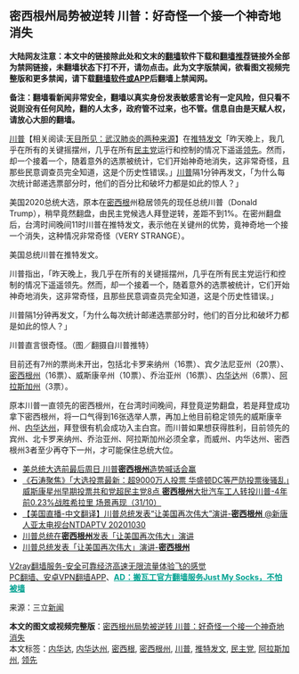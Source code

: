  <h2>密西根州局势被逆转 川普：好奇怪一个接一个神奇地消失</h2> <p class="notice"><b>大陆网友注意：本文中的链接除此处和文末的<a href="https://github.com/bannedbook/fanqiang" >翻墙</a>软件下载和<a href="https://github.com/killgcd/justmysocks/blob/master/README.md">翻墙推荐</a>链接外全部为禁网链接，未翻墙状态下打不开，请勿点击。此为文字版禁闻，欲看图文视频完整版和更多禁闻，请下载<a href="https://github.com/bannedbook/fanqiang">翻墙软件或APP</a>后翻墙上禁闻网。</p><p>备注：翻墙看新闻非常安全，翻墙以真实身份发表敏感言论有一定风险，但只看不说则没有任何风险，翻的人太多，政府管不过来，也不管。信息自由是天赋人权，请放心大胆的翻墙。</b></p>  <div class="entry"> <p id="summary"><span class='wp_keywordlink'><a href="https://www.bannedbook.org/bnews/comments/20200816/1381118.html" title="天目所见：川普将再赢总统大选 共和党掌参众两院" target="_blank">川普</a></span>【相关阅读:<a href='https://www.bannedbook.org/bnews/comments/20200816/1381123.html' target='_blank'>天目所见：武汉肺炎的两种来源</a>】在<a href="https://www.bannedbook.org/bnews/tag/%E6%8E%A8%E7%89%B9%E5%8F%91%E6%96%87/" class="st_tag internal_tag" rel="tag" title="标签 推特发文 下的日志">推特发文</a>「昨天晚上，我几乎在所有的关键摇摆州，几乎在所有<a href="https://www.bannedbook.org/bnews/tag/%e6%b0%91%e4%b8%bb%e5%85%9a/" class="st_tag internal_tag" rel="tag" title="标签 民主党 下的日志">民主党</a>运行和控制的情况下遥遥<a href="https://www.bannedbook.org/bnews/tag/%E9%A2%86%E5%85%88/" class="st_tag internal_tag" rel="tag" title="标签 领先 下的日志">领先</a>。然而，却一个接着一个，随着意外的选票被统计，它们开始神奇地消失，这非常奇怪，且那些民意调查员完全知道，这是个历史性错误。」<a href="https://www.bannedbook.org/bnews/tag/%e5%b7%9d%e6%99%ae/" class="st_tag internal_tag" rel="tag" title="标签 川普 下的日志">川普</a>隔1分钟再发文，「为什么每次统计邮递选票部分时，他们的百分比和破坏力都是如此的惊人？」</p> <p>美国2020总统大选，原本在<a href="https://www.bannedbook.org/bnews/tag/%E5%AF%86%E8%A5%BF%E6%A0%B9/" class="st_tag internal_tag" rel="tag" title="标签 密西根 下的日志">密西根</a>州稳居领先的现任总统川普（Donald Trump），稍早竟然翻盘，由民主党候选人拜登逆转，差距不到1%。在密州翻盘后，台湾时间晚间11时川普在推特发文，表示他在关键州的优势，竟神奇地一个接一个消失，这种情况非常奇怪（VERY STRANGE）。</p> <p></p>  <p>美国总统川普在推特发文。</p> <p>川普指出，「昨天晚上，我几乎在所有的关键摇摆州，几乎在所有民主党运行和控制的情况下遥遥领先。然而，却一个接着一个，随着意外的选票被统计，它们开始神奇地消失，这非常奇怪，且那些民意调查员完全知道，这是个历史性错误。」</p> <p>川普隔1分钟再发文，「为什么每次统计邮递选票部分时，他们的百分比和破坏力都是如此的惊人？」</p>  <p></p> <p>川普直言很奇怪。（图／翻摄自川普推特）</p> <p>目前还有7州的票尚未开出，包括北卡罗来纳州（16票）、宾夕法尼亚州（20票）、<a href="https://www.bannedbook.org/bnews/tag/%E5%AF%86%E8%A5%BF%E6%A0%B9%E5%B7%9E/" class="st_tag internal_tag" rel="tag" title="标签 密西根州 下的日志">密西根州</a>（16票）、威斯康辛州（10票）、乔治亚州（16票）、<a href="https://www.bannedbook.org/bnews/tag/%E5%86%85%E5%8D%8E%E8%BE%BE/" class="st_tag internal_tag" rel="tag" title="标签 内华达 下的日志">内华达</a>州（6票）、<a href="https://www.bannedbook.org/bnews/tag/%E9%98%BF%E6%8B%89%E6%96%AF%E5%8A%A0%E5%B7%9E/" class="st_tag internal_tag" rel="tag" title="标签 阿拉斯加州 下的日志">阿拉斯加州</a>（3票）。</p>  <p>原本川普一直领先的密西根州，在台湾时间晚间，拜登竟逆势翻盘，若是拜登成功拿下密西根州，将一口气得到16张选举人票，再加上他目前稳定领先的威斯康辛州、<a href="https://www.bannedbook.org/bnews/tag/%E5%86%85%E5%8D%8E%E8%BE%BE%E5%B7%9E/" class="st_tag internal_tag" rel="tag" title="标签 内华达州 下的日志">内华达州</a>，拜登很有机会成功入主白宫。而川普如果想获得胜利，目前领先的宾州、北卡罗来纳州、乔治亚州、阿拉斯加州必须全拿，而威州、内华达州、密西根州3者至少再夺下一州，才可能保住总统大位。</p> <ul class='op-related-articles' title='相关阅读'> <li><a href='https://www.bannedbook.org/bnews/cnnews/20201102/1424114.html' target='_blank'>美总统大选前最后周日 川普<b>密西根州</b>造势喊话会赢</a></li> <li><a href='https://www.bannedbook.org/bnews/bannedvideo/20201101/1423842.html' target='_blank'>《石涛聚焦》「大选投票最新：超9000万人投票 华盛顿DC等严防投票後骚乱」威斯康星州早期投票共和党超民主党8点 <b>密西根州</b>大批汽车工人转投川普-4年前0.23%战胜希拉里 场景再现（31/10）</a></li> <li><a href='https://www.bannedbook.org/bnews/taiwannews/20201031/1423059.html' target='_blank'>【美国直播-中文翻译】川普总统发表“让美国再次伟大”演讲-<b>密西根州</b>  @新唐人亚太电视台NTDAPTV   20201030</a></li> <li><a href='https://www.bannedbook.org/bnews/taiwannews/20201029/1422227.html' target='_blank'>川普总统在<b>密西根州</b>发表「让美国再次伟大」演讲</a></li> <li><a href='https://www.bannedbook.org/bnews/taiwannews/20201028/1421439.html' target='_blank'>川普总统发表「让美国再次伟大」演讲-<b>密西根州</b></a></li> </ul> <p class="texttj"> <a href="https://www.bannedbook.org/forum23/topic22702.html" target="_blank">V2ray翻墙服务-安全可靠经济高速无限流量体验飞的感觉</a><br/> <a href="https://github.com/bannedbook/fanqiang/wiki/%E7%A6%81%E9%97%BB%E7%BD%91%E5%AE%89%E5%8D%93%E7%BF%BB%E5%A2%99%E6%96%B0%E9%97%BBAPP" target="_blank">PC翻墙、安卓VPN翻墙APP</a>、<span onclick="window.open('https://github.com/killgcd/justmysocks/blob/master/README.md')" style="font-weight:bold;color:#00A191;cursor:pointer;text-decoration:underline;outline:none">AD：搬瓦工官方翻墙服务Just My Socks，不怕被墙</span></p><p> 来源：三立<span class='wp_keywordlink_affiliate'><a href="https://www.bannedbook.org/" title="新闻">新闻</a></span> </p><a name='sharetosocial'></a>       <div><b>本文的图文或视频完整版</b>：<a href='https://www.bannedbook.org/bnews/cnnews/20201105/1425876.html'>密西根州局势被逆转 川普：好奇怪一个接一个神奇地消失</a></div>  </div><!--END ENTRY--> <div class="postfooter"> <div>本文标签：<a href="https://www.bannedbook.org/bnews/tag/%E5%86%85%E5%8D%8E%E8%BE%BE/" rel="tag">内华达</a>, <a href="https://www.bannedbook.org/bnews/tag/%E5%86%85%E5%8D%8E%E8%BE%BE%E5%B7%9E/" rel="tag">内华达州</a>, <a href="https://www.bannedbook.org/bnews/tag/%E5%AF%86%E8%A5%BF%E6%A0%B9/" rel="tag">密西根</a>, <a href="https://www.bannedbook.org/bnews/tag/%E5%AF%86%E8%A5%BF%E6%A0%B9%E5%B7%9E/" rel="tag">密西根州</a>, <a href="https://www.bannedbook.org/bnews/tag/%e5%b7%9d%e6%99%ae/" rel="tag">川普</a>, <a href="https://www.bannedbook.org/bnews/tag/%E6%8E%A8%E7%89%B9%E5%8F%91%E6%96%87/" rel="tag">推特发文</a>, <a href="https://www.bannedbook.org/bnews/tag/%e6%b0%91%e4%b8%bb%e5%85%9a/" rel="tag">民主党</a>, <a href="https://www.bannedbook.org/bnews/tag/%E9%98%BF%E6%8B%89%E6%96%AF%E5%8A%A0%E5%B7%9E/" rel="tag">阿拉斯加州</a>, <a href="https://www.bannedbook.org/bnews/tag/%E9%A2%86%E5%85%88/" rel="tag">领先</a></div>  </div><!--END POSTFOOTER--> 